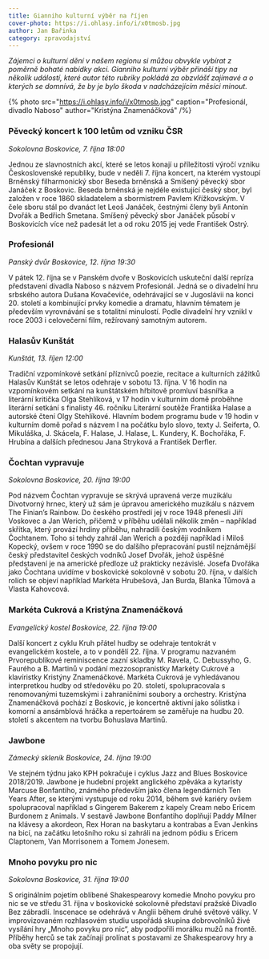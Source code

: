 ```yaml
---
title: Gianniho kulturní výběr na říjen
cover-photo: https://i.ohlasy.info/i/x0tmosb.jpg
author: Jan Bařinka
category: zpravodajství
---
```


*Zájemci o kulturní dění v našem regionu si můžou obvykle vybírat z poměrně bohaté nabídky akcí. Gianniho kulturní výběr přináší tipy na několik událostí, které autor této rubriky pokládá za obzvlášť zajímavé a o kterých se domnívá, že by je bylo škoda v nadcházejícím měsíci minout.*

{% photo src="https://i.ohlasy.info/i/x0tmosb.jpg" caption="Profesionál, divadlo Naboso" author="Kristýna Znamenáčková" /%}

### Pěvecký koncert k 100 letům od vzniku ČSR

*Sokolovna Boskovice, 7. října 18:00*

Jednou ze slavnostních akcí, které se letos konají u příležitosti výročí vzniku Československé republiky, bude v neděli 7. října koncert, na kterém vystoupí Brněnský filharmonický sbor Beseda brněnská a Smíšený pěvecký sbor Janáček z Boskovic. Beseda brněnská je nejdéle existující český sbor, byl založen v roce 1860 skladatelem a sbormistrem Pavlem Křížkovským. V čele sboru stál po dvanáct let Leoš Janáček, čestnými členy byli Antonín Dvořák a Bedřich Smetana. Smíšený pěvecký sbor Janáček působí v Boskovicích více než padesát let a od roku 2015 jej vede František Ostrý.

### Profesionál

*Panský dvůr Boskovice, 12. října 19:30*

V pátek 12. října se v Panském dvoře v Boskovicích uskuteční další repríza představení divadla Naboso s názvem Profesionál. Jedná se o divadelní hru srbského autora Dušana Kovačeviće, odehrávající se v Jugoslávii na konci 20. století a kombinující prvky komedie a dramatu, hlavním tématem je především vyrovnávání se s totalitní minulostí. Podle divadelní hry vznikl v roce 2003 i celovečerní film, režírovaný samotným autorem.

### Halasův Kunštát

*Kunštát, 13. říjen 12:00*

Tradiční vzpomínkové setkání příznivců poezie, recitace a kulturních zážitků Halasův Kunštát se letos odehraje v sobotu 13. října. V 16 hodin na vzpomínkovém setkání na kunštátském hřbitově promluví básnířka a literární kritička Olga Stehlíková, v 17 hodin v kulturním domě proběhne literární setkání s finalisty 46. ročníku Literární soutěže Františka Halase a autorské čtení Olgy Stehlíkové. Hlavním bodem programu bude v 19 hodin v kulturním domě pořad s názvem I na počátku bylo slovo, texty J. Seiferta, O. Mikuláška, J. Skácela, F. Halase, J. Halase, L. Kundery, K. Bochořáka, F. Hrubína a dalších přednesou Jana Stryková a František Derfler.

### Čochtan vypravuje

*Sokolovna Boskovice, 20. října 19:00*

Pod názvem Čochtan vypravuje se skrývá upravená verze muzikálu Divotvorný hrnec, který už sám je úpravou amerického muzikálu s názvem The Finian’s Rainbow. Do českého prostředí jej v roce 1948 přenesli Jiří Voskovec a Jan Werich, přičemž v příběhu udělali několik změn – například skřítka, který provází hrdiny příběhu, nahradili českým vodníkem Čochtanem. Toho si tehdy zahrál Jan Werich a později například i Miloš Kopecký, ovšem v roce 1990 se do dalšího přepracování pustil nejznámější český představitel českých vodníků Josef Dvořák, jehož úspěšné představení je na americké předloze už prakticky nezávislé. Josefa Dvořáka jako Čochtana uvidíme v boskovické sokolovně v sobotu 20. října, v dalších rolích se objeví například Markéta Hrubešová, Jan Burda, Blanka Tůmová a Vlasta Kahovcová.

### Markéta Cukrová a Kristýna Znamenáčková

*Evangelický kostel Boskovice, 22. října 19:00*

Další koncert z cyklu Kruh přátel hudby se odehraje tentokrát v evangelickém kostele, a to v pondělí 22. října. V programu nazvaném Prvorepublikové reminiscence zazní skladby M. Ravela, C. Debussyho, G. Faurého a B. Martinů v podání mezzosopranistky Markéty Cukrové a klavíristky Kristýny Znamenáčkové. Markéta Cukrová je vyhledávanou interpretkou hudby od středověku po 20. století, spolupracovala s renomovanými tuzemskými i zahraničními soubory a orchestry. Kristýna Znamenáčková pochází z Boskovic, je koncertně aktivní jako sólistka i komorní a ansámblová hráčka a repertoárem se zaměřuje na hudbu 20. století s akcentem na tvorbu Bohuslava Martinů.

### Jawbone

*Zámecký skleník Boskovice, 24. října 19:00*

Ve stejném týdnu jako KPH pokračuje i cyklus Jazz and Blues Boskovice 2018/2019. Jawbone je hudební projekt anglického zpěváka a kytaristy Marcuse Bonfantiho, známého především jako člena legendárních Ten Years After, se kterými vystupuje od roku 2014, během své kariéry ovšem spolupracoval například s Gingerem Bakerem z kapely Cream nebo Ericem Burdonem z Animals. V sestavě Jawbone Bonfantiho doplňují Paddy Milner na klávesy a akordeon, Rex Horan na baskytaru a kontrabas a Evan Jenkins na bicí, na začátku letošního roku si zahráli na jednom pódiu s Ericem Claptonem, Van Morrisonem a Tomem Jonesem.

### Mnoho povyku pro nic

*Sokolovna Boskovice, 31. října 19:00*

S originálním pojetím oblíbené Shakespearovy komedie Mnoho povyku pro nic se ve středu 31. října v boskovické sokolovně představí pražské Divadlo Bez zábradlí. Inscenace se odehrává v Anglii během druhé světové války. V improvizovaném rozhlasovém studiu uspořádá skupina dobrovolníků živé vysílání hry „Mnoho povyku pro nic“, aby podpořili morálku mužů na frontě. Příběhy herců se tak začínají prolínat s postavami ze Shakespearovy hry a oba světy se propojují.
